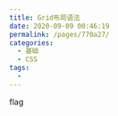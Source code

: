 ```yaml
---
title: Grid布局语法
date: 2020-09-09 00:46:19
permalink: /pages/770a27/
categories: 
  - 基础
  - CSS
tags: 
  - 
---
```

flag